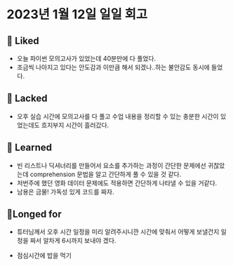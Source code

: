 # 2023년 1월 12일 일일 회고

## 💟 Liked
- 오늘 파이썬 모의고사가 있었는데 40분만에 다 풀었다.
- 조금씩 나아지고 있다는 안도감과 이만큼 해서 되겠나..하는 불안감도 동시에 들었다.

## 🤦 Lacked 
- 오후 실습 시간에 모의고사를 다 풀고 수업 내용을 정리할 수 있는 충분한 시간이 있었는데도 흐지부지 시간이 흘러갔다.

## 🧘 Learned
- 빈 리스트나 딕셔너리를 만들어서 요소를 추가하는 과정이 간단한 문제에선 귀찮았는데 comprehension 문법을 알고 간단하게 풀 수 있을 것 같다.
- 저번주에 했던 영화 데이터 문제에도 적용하면 간단하게 나타낼 수 있을 거같다.
- 남용은 금물! 가독성 있게 코드를 짜자.


## 🙏Longed for
- 튜터님께서 오후 시간 일정을 미리 알려주시니깐 시간에 맞춰서 어떻게 보낼건지 일정을 짜서 알차게 6시까지 보내야 겠다.

- 점심시간에 밥을 먹기